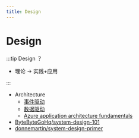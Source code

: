 ```yaml
---
title: Design
---
```


# Design

:::tip Design ？

- 理论 -> 实践+应用

:::

- Architecture
  - [事件驱动](./design-event-driven.md)
  - [数据驱动](./design-data-driven.md)
  - [Azure application architecture fundamentals](https://learn.microsoft.com/en-us/azure/architecture/guide/)
- [ByteByteGoHq/system-design-101](https://github.com/ByteByteGoHq/system-design-101)
- [donnemartin/system-design-primer](https://github.com/donnemartin/system-design-primer)
